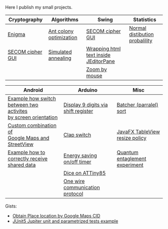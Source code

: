 Here I publish my small projects.

<!---
asilichenko/asilichenko is a ✨ special ✨ repository because its `README.md` (this file) appears on your GitHub profile.
You can click the Preview link to take a look at your changes.
--->
| Cryptography												| Algorithms																		| Swing																								| Statistics																	|
| -------------												| -----------																		| ------------																						| ------------																	|
| [Enigma](https://github.com/asilichenko/enigma)			| [Ant colony optimization](https://github.com/asilichenko/ant-colony-optimization)	| [SECOM cipher GUI](https://github.com/asilichenko/secom-cipher-gui)								| [Normal distibution probalility](https://github.com/asilichenko/statistics)	|
| [SECOM cipher GUI](https://github.com/asilichenko/secom-cipher-gui)	| [Simulated annealing](https://github.com/asilichenko/simulated-annealing)			| [Wrapping html text inside JEditorPane](https://github.com/asilichenko/swing-html-paragraph-wrap)	|																				|
|															|																					| [Zoom by mouse](https://github.com/asilichenko/mouse-move-scale)									|																				|

| Android | Arduino | Misc |
| ------ | ------ | ----- |
| [Example how switch between two activites <br> by screen orientation](https://github.com/asilichenko/screen-orientation-example) | [Display 9 digits via shift register](https://github.com/asilichenko/ShiftRegDisplay) | [Batcher (parralel) sort](https://github.com/asilichenko/batcherSort)  |
| [Custom combination of <br/>Google Maps and StreetView](https://github.com/asilichenko/android-map-with-panorama-sample)  | [Clap switch](https://github.com/asilichenko/clap-switch) | [JavaFX TableView resize policy](https://github.com/asilichenko/TableViewResizePolicy) |
| [Example how to correctly receive shared data](https://github.com/asilichenko/android-shared-text-receiver) | [Energy saving on/off timer](https://github.com/asilichenko/Autowatering) | [Quantum entaglement experiment](https://github.com/asilichenko/quantum-entanglement-experiment) |
|  | [Dice on ATTiny85](https://github.com/asilichenko/attiny85-dice) |  |
|  | [One wire communication protocol](https://github.com/asilichenko/OneWireDataTransmit) |  |

Gists:
* [Obtain Place location by Google Maps CID](https://gist.github.com/asilichenko/b0000eb1562c9e4e75b0d43d799260bc)
* [JUnit5 Jupiter unit and parametrized tests example](https://gist.github.com/asilichenko/d954f7f619bba9a26ac5be7f77f321ea)
